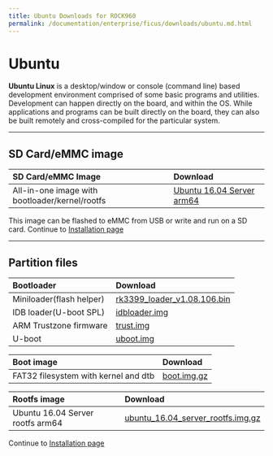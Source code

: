 ```yaml
---
title: Ubuntu Downloads for ROCK960
permalink: /documentation/enterprise/ficus/downloads/ubuntu.md.html
---
```


# Ubuntu

**Ubuntu Linux** is a desktop/window or console (command line) based development environment comprised of some basic programs and utilities. Development can happen directly on the board, and within the OS. While applications and programs can be built directly on the board, they can also be built remotely and cross-compiled for the particular system.

***

## SD Card/eMMC image

|   SD Card/eMMC Image   |    Download     |
|:------------------|:------------------------------------|
|All-in-one image with bootloader/kernel/rootfs     |[Ubuntu 16.04 Server arm64](https://dl.vamrs.com/products/rock960/images/ubuntu/rock960_ubuntu_server_16.04_arm64_20180115.tar.gz)                             |

This image can be flashed to eMMC from USB or write and run on a SD card. Continue to [Installation page](../installation)

***

## Partition files

|   Bootloader |    Download            |
|:-------------|:-----------------------|
| Miniloader(flash helper) | [rk3399_loader_v1.08.106.bin](https://dl.vamrs.com/products/rock960/images/ubuntu/partitions/u-boot/rk3399_loader_v1.08.106.bin)           |
| IDB loader(U-boot SPL)  | [idbloader.img](https://dl.vamrs.com/products/rock960/images/ubuntu/partitions/u-boot/idbloader.img)           |
| ARM Trustzone firmware  | [trust.img](https://dl.vamrs.com/products/rock960/images/ubuntu/partitions/u-boot/trust.img)           |
| U-boot                  | [uboot.img](https://dl.vamrs.com/products/rock960/images/ubuntu/partitions/u-boot/uboot.img)           |

|   Boot image      |    Download        |
|:------------------|:-----------------------|
|FAT32 filesystem with kernel and dtb     |[boot.img.gz](https://dl.vamrs.com/products/rock960/images/ubuntu/partitions/boot.img.gz)                |

|   Rootfs image    |    Download                    |
|:------------------|:----------------------------------|
| Ubuntu 16.04 Server rootfs arm64     | [ubuntu_16.04_server_rootfs.img.gz](https://dl.vamrs.com/products/rock960/images/ubuntu/ubuntu_server_16.04_arm64_rootfs_20171108.img.gz)                           |

Continue to [Installation page](../installation)
